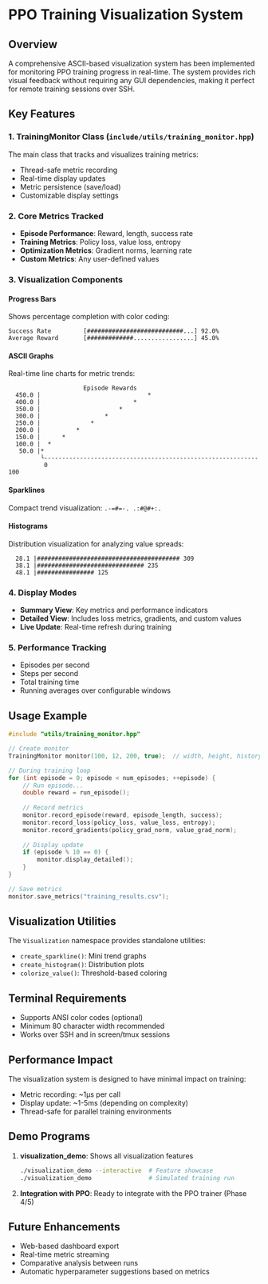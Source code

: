# PPO Training Visualization System

## Overview

A comprehensive ASCII-based visualization system has been implemented for monitoring PPO training progress in real-time. The system provides rich visual feedback without requiring any GUI dependencies, making it perfect for remote training sessions over SSH.

## Key Features

### 1. **TrainingMonitor Class** (`include/utils/training_monitor.hpp`)
The main class that tracks and visualizes training metrics:
- Thread-safe metric recording
- Real-time display updates
- Metric persistence (save/load)
- Customizable display settings

### 2. **Core Metrics Tracked**
- **Episode Performance**: Reward, length, success rate
- **Training Metrics**: Policy loss, value loss, entropy
- **Optimization Metrics**: Gradient norms, learning rate
- **Custom Metrics**: Any user-defined values

### 3. **Visualization Components**

#### Progress Bars
Shows percentage completion with color coding:
```
Success Rate         [###########################...] 92.0%
Average Reward       [#############.................] 45.0%
```

#### ASCII Graphs
Real-time line charts for metric trends:
```
                     Episode Rewards
  450.0 |                              *
  400.0 |                          *
  350.0 |                      *
  300.0 |                  *
  250.0 |              *
  200.0 |          *
  150.0 |      *
  100.0 |  *
   50.0 |*
         └------------------------------------------------------------
          0                                                          100
```

#### Sparklines
Compact trend visualization: ` .-=#=-. .:#@#+:. `

#### Histograms
Distribution visualization for analyzing value spreads:
```
  28.1 |######################################## 309
  38.1 |############################## 235
  48.1 |################ 125
```

### 4. **Display Modes**

- **Summary View**: Key metrics and performance indicators
- **Detailed View**: Includes loss metrics, gradients, and custom values
- **Live Update**: Real-time refresh during training

### 5. **Performance Tracking**
- Episodes per second
- Steps per second
- Total training time
- Running averages over configurable windows

## Usage Example

```cpp
#include "utils/training_monitor.hpp"

// Create monitor
TrainingMonitor monitor(100, 12, 200, true);  // width, height, history, color

// During training loop
for (int episode = 0; episode < num_episodes; ++episode) {
    // Run episode...
    double reward = run_episode();
    
    // Record metrics
    monitor.record_episode(reward, episode_length, success);
    monitor.record_loss(policy_loss, value_loss, entropy);
    monitor.record_gradients(policy_grad_norm, value_grad_norm);
    
    // Display update
    if (episode % 10 == 0) {
        monitor.display_detailed();
    }
}

// Save metrics
monitor.save_metrics("training_results.csv");
```

## Visualization Utilities

The `Visualization` namespace provides standalone utilities:
- `create_sparkline()`: Mini trend graphs
- `create_histogram()`: Distribution plots
- `colorize_value()`: Threshold-based coloring

## Terminal Requirements

- Supports ANSI color codes (optional)
- Minimum 80 character width recommended
- Works over SSH and in screen/tmux sessions

## Performance Impact

The visualization system is designed to have minimal impact on training:
- Metric recording: ~1μs per call
- Display update: ~1-5ms (depending on complexity)
- Thread-safe for parallel training environments

## Demo Programs

1. **visualization_demo**: Shows all visualization features
   ```bash
   ./visualization_demo --interactive  # Feature showcase
   ./visualization_demo                # Simulated training run
   ```

2. **Integration with PPO**: Ready to integrate with the PPO trainer (Phase 4/5)

## Future Enhancements

- Web-based dashboard export
- Real-time metric streaming
- Comparative analysis between runs
- Automatic hyperparameter suggestions based on metrics